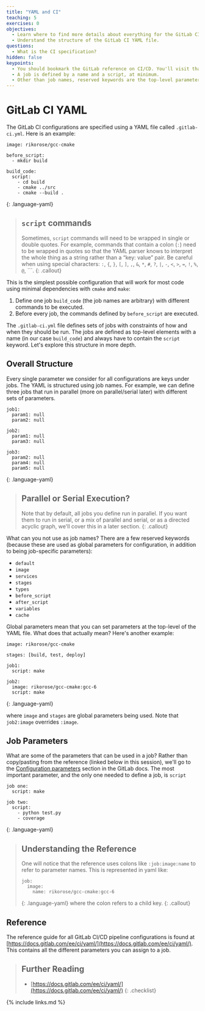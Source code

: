 ```yaml
---
title: "YAML and CI"
teaching: 5
exercises: 0
objectives:
  - Learn where to find more details about everything for the GitLab CI.
  - Understand the structure of the GitLab CI YAML file.
questions:
  - What is the CI specification?
hidden: false
keypoints:
  - You should bookmark the GitLab reference on CI/CD. You'll visit that page often.
  - A job is defined by a name and a script, at minimum.
  - Other than job names, reserved keywords are the top-level parameters defined in a YAML file.
---
```


# GitLab CI YAML

The GitLab CI configurations are specified using a YAML file called `.gitlab-ci.yml`. Here is an example:

~~~
image: rikorose/gcc-cmake

before_script:
  - mkdir build

build_code:
  script:
    - cd build
    - cmake ../src
    - cmake --build .
~~~
{: .language-yaml}

> ## `script` commands
>
> Sometimes, `script` commands will need to be wrapped in single or double quotes. For example, commands that contain a colon (`:`) need to be wrapped in quotes so that the YAML parser knows to interpret the whole thing as a string rather than a “key: value” pair. Be careful when using special characters: `:`, `{`, `}`, `[`, `]`, `,`, `&`, `*`, `#`, `?`, `|`, `-`, `<`, `>`, `=`, `!`, `%`, `@`, `\``.
{: .callout}

This is the simplest possible configuration that will work for most code using minimal dependencies with `cmake` and `make`:

1. Define one job `build_code` (the job names are arbitrary) with different commands to be executed.
2. Before every job, the commands defined by `before_script` are executed.

The `.gitlab-ci.yml` file defines sets of jobs with constraints of how and when they should be run. The jobs are defined as top-level elements with a name (in our case `build_code`) and always have to contain the `script` keyword. Let's explore this structure in more depth.

## Overall Structure

Every single parameter we consider for all configurations are keys under jobs. The YAML is structured using job names. For example, we can define three jobs that run in parallel (more on parallel/serial later) with different sets of parameters.

~~~
job1:
  param1: null
  param2: null

job2:
  param1: null
  param3: null

job3:
  param2: null
  param4: null
  param5: null
~~~
{: .language-yaml}

> ## Parallel or Serial Execution?
>
> Note that by default, all jobs you define run in parallel. If you want them to run in serial, or a mix of parallel and serial, or as a directed acyclic graph, we'll cover this in a later section.
{: .callout}

What can you not use as job names? There are a few reserved keywords (because these are used as global parameters for configuration, in addition to being job-specific parameters):

- `default`
- `image`
- `services`
- `stages`
- `types`
- `before_script`
- `after_script`
- `variables`
- `cache`

Global parameters mean that you can set parameters at the top-level of the YAML file. What does that actually mean? Here's another example:

~~~
image: rikorose/gcc-cmake

stages: [build, test, deploy]

job1:
  script: make

job2:
  image: rikorose/gcc-cmake:gcc-6
  script: make
~~~
{: .language-yaml}

where `image` and `stages` are global parameters being used. Note that `job2:image` overrides `:image`.

## Job Parameters

What are some of the parameters that can be used in a job? Rather than copy/pasting from the reference (linked below in this session), we'll go to the [Configuration parameters](https://docs.gitlab.com/ee/ci/yaml/#configuration-parameters) section in the GitLab docs. The most important parameter, and the only one needed to define a job, is `script`

~~~
job one:
  script: make

job two:
  script:
    - python test.py
    - coverage
~~~
{: .language-yaml}

> ## Understanding the Reference
>
> One will notice that the reference uses colons like `:job:image:name` to refer to parameter names. This is represented in yaml like:
> ~~~
> job:
>   image:
>     name: rikorose/gcc-cmake:gcc-6
> ~~~
> {: .language-yaml}
> where the colon refers to a child key.
{: .callout}

## Reference

The reference guide for all GitLab CI/CD pipeline configurations is found at [https://docs.gitlab.com/ee/ci/yaml/](https://docs.gitlab.com/ee/ci/yaml/). This contains all the different parameters you can assign to a job.

> ## Further Reading
> - [https://docs.gitlab.com/ee/ci/yaml/](https://docs.gitlab.com/ee/ci/yaml/)
{: .checklist}

{% include links.md %}
